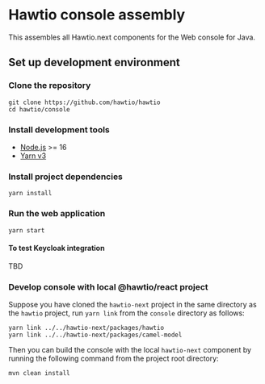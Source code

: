 # Hawtio console assembly

This assembles all Hawtio.next components for the Web console for Java.

## Set up development environment

### Clone the repository

    git clone https://github.com/hawtio/hawtio
    cd hawtio/console

### Install development tools

* [Node.js](http://nodejs.org) >= 16
* [Yarn v3](https://yarnpkg.com)

### Install project dependencies

    yarn install

### Run the web application

    yarn start

#### To test Keycloak integration

TBD

### Develop console with local @hawtio/react project

Suppose you have cloned the `hawtio-next` project in the same directory as the `hawtio` project, run `yarn link` from the `console` directory as follows:

    yarn link ../../hawtio-next/packages/hawtio
    yarn link ../../hawtio-next/packages/camel-model

Then you can build the console with the local `hawtio-next` component by running the following command from the project root directory:

    mvn clean install

